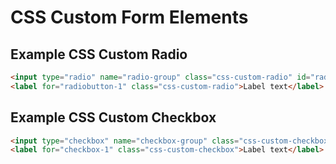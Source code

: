 # CSS Custom Form Elements
## Example CSS Custom Radio
```HTML
<input type="radio" name="radio-group" class="css-custom-radio" id="radiobutton-1" />
<label for="radiobutton-1" class="css-custom-radio">Label text</label>
```
## Example CSS Custom Checkbox
```HTML
<input type="checkbox" name="checkbox-group" class="css-custom-checkbox" id="checkbox-1" />
<label for="checkbox-1" class="css-custom-checkbox">Label text</label>
```
